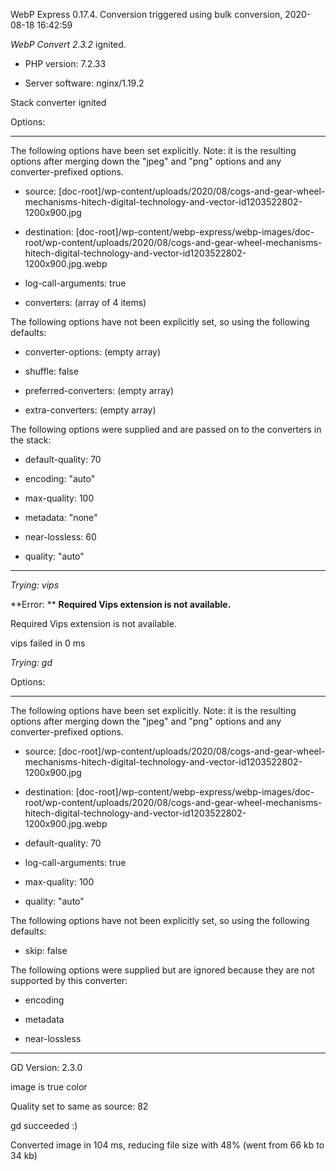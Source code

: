 WebP Express 0.17.4. Conversion triggered using bulk conversion, 2020-08-18 16:42:59

*WebP Convert 2.3.2*  ignited.
- PHP version: 7.2.33
- Server software: nginx/1.19.2

Stack converter ignited

Options:
------------
The following options have been set explicitly. Note: it is the resulting options after merging down the "jpeg" and "png" options and any converter-prefixed options.
- source: [doc-root]/wp-content/uploads/2020/08/cogs-and-gear-wheel-mechanisms-hitech-digital-technology-and-vector-id1203522802-1200x900.jpg
- destination: [doc-root]/wp-content/webp-express/webp-images/doc-root/wp-content/uploads/2020/08/cogs-and-gear-wheel-mechanisms-hitech-digital-technology-and-vector-id1203522802-1200x900.jpg.webp
- log-call-arguments: true
- converters: (array of 4 items)

The following options have not been explicitly set, so using the following defaults:
- converter-options: (empty array)
- shuffle: false
- preferred-converters: (empty array)
- extra-converters: (empty array)

The following options were supplied and are passed on to the converters in the stack:
- default-quality: 70
- encoding: "auto"
- max-quality: 100
- metadata: "none"
- near-lossless: 60
- quality: "auto"
------------


*Trying: vips* 

**Error: ** **Required Vips extension is not available.** 
Required Vips extension is not available.
vips failed in 0 ms

*Trying: gd* 

Options:
------------
The following options have been set explicitly. Note: it is the resulting options after merging down the "jpeg" and "png" options and any converter-prefixed options.
- source: [doc-root]/wp-content/uploads/2020/08/cogs-and-gear-wheel-mechanisms-hitech-digital-technology-and-vector-id1203522802-1200x900.jpg
- destination: [doc-root]/wp-content/webp-express/webp-images/doc-root/wp-content/uploads/2020/08/cogs-and-gear-wheel-mechanisms-hitech-digital-technology-and-vector-id1203522802-1200x900.jpg.webp
- default-quality: 70
- log-call-arguments: true
- max-quality: 100
- quality: "auto"

The following options have not been explicitly set, so using the following defaults:
- skip: false

The following options were supplied but are ignored because they are not supported by this converter:
- encoding
- metadata
- near-lossless
------------

GD Version: 2.3.0
image is true color
Quality set to same as source: 82
gd succeeded :)

Converted image in 104 ms, reducing file size with 48% (went from 66 kb to 34 kb)
